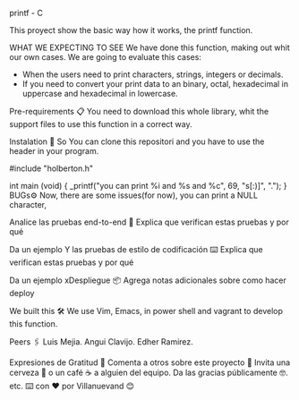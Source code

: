 printf - C

This proyect show the basic way how it works, the printf function.

WHAT WE EXPECTING TO SEE
We have done this function, making out whit our own cases. We are going to evaluate this cases:

- When the users need to print characters, strings, integers or decimals.
- If you need to convert your print data to an binary, octal, hexadecimal in uppercase and hexadecimal in lowercase.

Pre-requirements 📋
You need to download this whole library, whit the support files to use this function in a correct way.

Instalation 🔧
So You can clone this repositori and you have to use the header in your program.

#include "holberton.h"

int main (void)
{
	_printf("you can print %i and %s and %c", 69, "s[:)]", ".");
}
BUGs⚙️
Now, there are some issues(for now), you can print a NULL character,

Analice las pruebas end-to-end 🔩
Explica que verifican estas pruebas y por qué

Da un ejemplo
Y las pruebas de estilo de codificación ⌨️
Explica que verifican estas pruebas y por qué

Da un ejemplo
xDespliegue 📦
Agrega notas adicionales sobre como hacer deploy

We built this 🛠️
We use Vim, Emacs, in power shell and vagrant to develop this function.

Peers 🖇️
Luis Mejia.
Angui Clavijo.
Edher Ramirez.


Expresiones de Gratitud 🎁
Comenta a otros sobre este proyecto 📢
Invita una cerveza 🍺 o un café ☕ a alguien del equipo.
Da las gracias públicamente 🤓.
etc.
⌨️ con ❤️ por Villanuevand 😊
